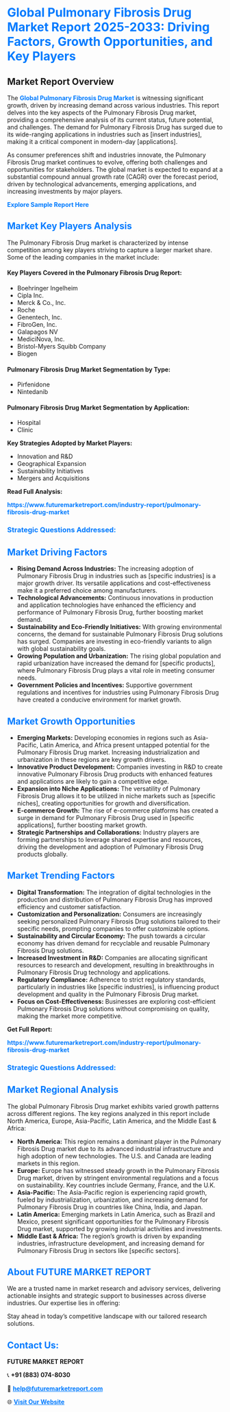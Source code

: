 <h1 style="color: #007BFF;">Global Pulmonary Fibrosis Drug Market Report 2025-2033: Driving Factors, Growth Opportunities, and Key Players</h1>

<section id="overview">
<h2>Market Report Overview</h2>
<p>The <a href="https://www.futuremarketreport.com/industry-report/pulmonary-fibrosis-drug-market" style="color: #007BFF; text-decoration: none;"><strong>Global Pulmonary Fibrosis Drug Market</strong></a> is witnessing significant growth, driven by increasing demand across various industries. This report delves into the key aspects of the Pulmonary Fibrosis Drug market, providing a comprehensive analysis of its current status, future potential, and challenges. The demand for Pulmonary Fibrosis Drug has surged due to its wide-ranging applications in industries such as [insert industries], making it a critical component in modern-day [applications].</p>
<p>As consumer preferences shift and industries innovate, the Pulmonary Fibrosis Drug market continues to evolve, offering both challenges and opportunities for stakeholders. The global market is expected to expand at a substantial compound annual growth rate (CAGR) over the forecast period, driven by technological advancements, emerging applications, and increasing investments by major players.</p>
</section>

<section id="overview">
<p><a href="https://www.futuremarketreport.com/request-sample/reportId=78865" style="color: #007BFF; text-decoration: none;"><strong>Explore Sample Report Here</strong></a></p>
</section>

<section id="key-players">
<h2 style="color: #007BFF;">Market Key Players Analysis</h2>
<p>The Pulmonary Fibrosis Drug market is characterized by intense competition among key players striving to capture a larger market share. Some of the leading companies in the market include:</p>
<h4>Key Players Covered in the Pulmonary Fibrosis Drug Report:</h4>
<ul><li>Boehringer Ingelheim</li><li>Cipla Inc.</li><li>Merck &amp; Co., Inc.</li><li>Roche</li><li>Genentech, Inc.</li><li>FibroGen, Inc.</li><li>Galapagos NV</li><li>MediciNova, Inc.</li><li>Bristol-Myers Squibb Company</li><li>Biogen</li></ul>
<h4>Pulmonary Fibrosis Drug Market Segmentation by Type:</h4>
<ul><li>Pirfenidone</li><li>Nintedanib</li></ul>

<h4>Pulmonary Fibrosis Drug Market Segmentation by Application:</h4>
<ul><li>Hospital</li><li>Clinic</li></ul>
<p><strong>Key Strategies Adopted by Market Players:</strong></p>
<ul>
<li>Innovation and R&D</li>
<li>Geographical Expansion</li>
<li>Sustainability Initiatives</li>
<li>Mergers and Acquisitions</li>
</ul>
</section>

<section>
<p><strong>Read Full Analysis: </strong></p><a href="https://www.futuremarketreport.com/industry-report/pulmonary-fibrosis-drug-market" style="color: #007BFF; text-decoration: none;"><strong>https://www.futuremarketreport.com/industry-report/pulmonary-fibrosis-drug-market</strong></a>
<h3 style="color: #007BFF;">Strategic Questions Addressed:</h3>
</section>

<section id="driving-factors">
<h2 style="color: #007BFF;">Market Driving Factors</h2>
<ul>
<li><strong>Rising Demand Across Industries:</strong> The increasing adoption of Pulmonary Fibrosis Drug in industries such as [specific industries] is a major growth driver. Its versatile applications and cost-effectiveness make it a preferred choice among manufacturers.</li>
<li><strong>Technological Advancements:</strong> Continuous innovations in production and application technologies have enhanced the efficiency and performance of Pulmonary Fibrosis Drug, further boosting market demand.</li>
<li><strong>Sustainability and Eco-Friendly Initiatives:</strong> With growing environmental concerns, the demand for sustainable Pulmonary Fibrosis Drug solutions has surged. Companies are investing in eco-friendly variants to align with global sustainability goals.</li>
<li><strong>Growing Population and Urbanization:</strong> The rising global population and rapid urbanization have increased the demand for [specific products], where Pulmonary Fibrosis Drug plays a vital role in meeting consumer needs.</li>
<li><strong>Government Policies and Incentives:</strong> Supportive government regulations and incentives for industries using Pulmonary Fibrosis Drug have created a conducive environment for market growth.</li>
</ul>
</section>

<section id="growth-opportunities">
<h2 style="color: #007BFF;">Market Growth Opportunities</h2>
<ul>
<li><strong>Emerging Markets:</strong> Developing economies in regions such as Asia-Pacific, Latin America, and Africa present untapped potential for the Pulmonary Fibrosis Drug market. Increasing industrialization and urbanization in these regions are key growth drivers.</li>
<li><strong>Innovative Product Development:</strong> Companies investing in R&D to create innovative Pulmonary Fibrosis Drug products with enhanced features and applications are likely to gain a competitive edge.</li>
<li><strong>Expansion into Niche Applications:</strong> The versatility of Pulmonary Fibrosis Drug allows it to be utilized in niche markets such as [specific niches], creating opportunities for growth and diversification.</li>
<li><strong>E-commerce Growth:</strong> The rise of e-commerce platforms has created a surge in demand for Pulmonary Fibrosis Drug used in [specific applications], further boosting market growth.</li>
<li><strong>Strategic Partnerships and Collaborations:</strong> Industry players are forming partnerships to leverage shared expertise and resources, driving the development and adoption of Pulmonary Fibrosis Drug products globally.</li>
</ul>
</section>

<section id="trending-factors">
<h2 style="color: #007BFF;">Market Trending Factors</h2>
<ul>
<li><strong>Digital Transformation:</strong> The integration of digital technologies in the production and distribution of Pulmonary Fibrosis Drug has improved efficiency and customer satisfaction.</li>
<li><strong>Customization and Personalization:</strong> Consumers are increasingly seeking personalized Pulmonary Fibrosis Drug solutions tailored to their specific needs, prompting companies to offer customizable options.</li>
<li><strong>Sustainability and Circular Economy:</strong> The push towards a circular economy has driven demand for recyclable and reusable Pulmonary Fibrosis Drug solutions.</li>
<li><strong>Increased Investment in R&D:</strong> Companies are allocating significant resources to research and development, resulting in breakthroughs in Pulmonary Fibrosis Drug technology and applications.</li>
<li><strong>Regulatory Compliance:</strong> Adherence to strict regulatory standards, particularly in industries like [specific industries], is influencing product development and quality in the Pulmonary Fibrosis Drug market.</li>
<li><strong>Focus on Cost-Effectiveness:</strong> Businesses are exploring cost-efficient Pulmonary Fibrosis Drug solutions without compromising on quality, making the market more competitive.</li>
</ul>
</section>

<section>
<p><strong>Get Full Report: </strong></p><a href="https://www.futuremarketreport.com/industry-report/pulmonary-fibrosis-drug-market" style="color: #007BFF; text-decoration: none;"><strong>https://www.futuremarketreport.com/industry-report/pulmonary-fibrosis-drug-market</strong></a>
<h3 style="color: #007BFF;">Strategic Questions Addressed:</h3>
</section>


<section id="regional-analysis">
<h2 style="color: #007BFF;">Market Regional Analysis</h2>
<p>The global Pulmonary Fibrosis Drug market exhibits varied growth patterns across different regions. The key regions analyzed in this report include North America, Europe, Asia-Pacific, Latin America, and the Middle East & Africa:</p>
<ul>
<li><strong>North America:</strong> This region remains a dominant player in the Pulmonary Fibrosis Drug market due to its advanced industrial infrastructure and high adoption of new technologies. The U.S. and Canada are leading markets in this region.</li>
<li><strong>Europe:</strong> Europe has witnessed steady growth in the Pulmonary Fibrosis Drug market, driven by stringent environmental regulations and a focus on sustainability. Key countries include Germany, France, and the U.K.</li>
<li><strong>Asia-Pacific:</strong> The Asia-Pacific region is experiencing rapid growth, fueled by industrialization, urbanization, and increasing demand for Pulmonary Fibrosis Drug in countries like China, India, and Japan.</li>
<li><strong>Latin America:</strong> Emerging markets in Latin America, such as Brazil and Mexico, present significant opportunities for the Pulmonary Fibrosis Drug market, supported by growing industrial activities and investments.</li>
<li><strong>Middle East & Africa:</strong> The region’s growth is driven by expanding industries, infrastructure development, and increasing demand for Pulmonary Fibrosis Drug in sectors like [specific sectors].</li>
</ul>
</section>

<footer>
<h2 style="color: #007BFF;">About FUTURE MARKET REPORT</h2>
<p>We are a trusted name in market research and advisory services, delivering actionable insights and strategic support to businesses across diverse industries. Our expertise lies in offering:</p>

<p>Stay ahead in today’s competitive landscape with our tailored research solutions.</p>

<h2 style="color: #007BFF;">Contact Us:</h2>
<p><strong>FUTURE MARKET REPORT</strong></p>
<p>📞 <strong>+91 (883) 074-8030</strong></p>
<p>📧 <strong><a href="mailto:help@futuremarketreport.com" style="color: #007BFF;">help@futuremarketreport.com</a></strong></p>
<p>🌐 <strong><a href="https://www.futuremarketreport.com/" style="color: #007BFF;">Visit Our Website</a></strong></p>
</footer>